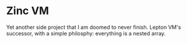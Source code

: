 # Zinc VM
Yet another side project that I am doomed to never finish.
Lepton VM's successor, with a simple philosphy: everything is a nested array.